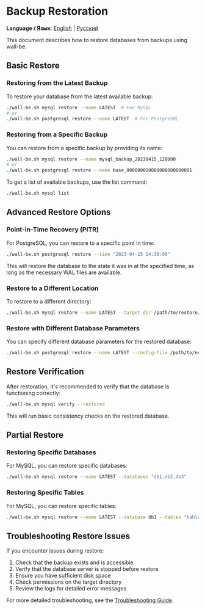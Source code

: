 # Backup Restoration

**Language / Язык**: [English](restore.md) | [Русский](../restore.md)

This document describes how to restore databases from backups using wall-be.

## Basic Restore

### Restoring from the Latest Backup

To restore your database from the latest available backup:

```bash
./wall-be.sh mysql restore --name LATEST  # For MySQL
# or
./wall-be.sh postgresql restore --name LATEST  # For PostgreSQL
```

### Restoring from a Specific Backup

You can restore from a specific backup by providing its name:

```bash
./wall-be.sh mysql restore --name mysql_backup_20230415_120000
# or
./wall-be.sh postgresql restore --name base_000000010000000000000001
```

To get a list of available backups, use the list command:

```bash
./wall-be.sh mysql list
```

## Advanced Restore Options

### Point-in-Time Recovery (PITR)

For PostgreSQL, you can restore to a specific point in time:

```bash
./wall-be.sh postgresql restore --time "2023-04-15 14:30:00"
```

This will restore the database to the state it was in at the specified time, as long as the necessary WAL files are available.

### Restore to a Different Location

To restore to a different directory:

```bash
./wall-be.sh mysql restore --name LATEST --target-dir /path/to/restore/directory
```

### Restore with Different Database Parameters

You can specify different database parameters for the restored database:

```bash
./wall-be.sh postgresql restore --name LATEST --config-file /path/to/new/postgresql.conf
```

## Restore Verification

After restoration, it's recommended to verify that the database is functioning correctly:

```bash
./wall-be.sh mysql verify --restored
```

This will run basic consistency checks on the restored database.

## Partial Restore

### Restoring Specific Databases

For MySQL, you can restore specific databases:

```bash
./wall-be.sh mysql restore --name LATEST --databases "db1,db2,db3"
```

### Restoring Specific Tables

For MySQL, you can restore specific tables:

```bash
./wall-be.sh mysql restore --name LATEST --database db1 --tables "table1,table2"
```

## Troubleshooting Restore Issues

If you encounter issues during restore:

1. Check that the backup exists and is accessible
2. Verify that the database server is stopped before restore
3. Ensure you have sufficient disk space
4. Check permissions on the target directory
5. Review the logs for detailed error messages

For more detailed troubleshooting, see the [Troubleshooting Guide](troubleshooting.md). 
